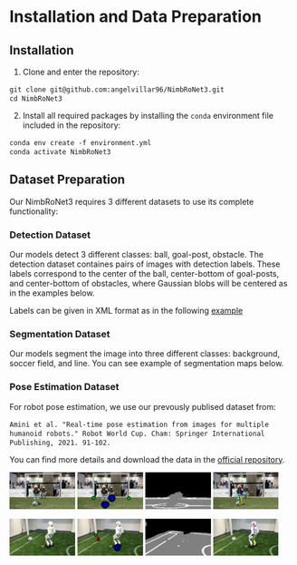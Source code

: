 # Installation and Data Preparation

## Installation

1. Clone and enter the repository:
```
git clone git@github.com:angelvillar96/NimbRoNet3.git
cd NimbRoNet3
```

2. Install all required packages by installing the ```conda``` environment file included in the repository:
```
conda env create -f environment.yml
conda activate NimbRoNet3
```



## Dataset Preparation

Our NimbRoNet3 requires 3 different datasets to use its complete functionality:


### Detection Dataset

Our models detect 3 different classes: ball, goal-post, obstacle.
The detection dataset containes pairs of images with detection labels.
These labels correspond to the center of the ball, center-bottom of goal-posts, and center-bottom of obstacles, where Gaussian blobs
will be centered as in the examples below.

Labels can be given in XML format as in the following [example](https://github.com/angelvillar96/NimbRoNet3/tree/master/resources/_example_xml.xml)



### Segmentation Dataset

Our models segment the image into three different classes: background, soccer field, and line.
You can see example of segmentation maps below.



### Pose Estimation Dataset

For robot pose estimation, we use our prevously publised dataset from:

```
Amini et al. "Real-time pose estimation from images for multiple humanoid robots." Robot World Cup. Cham: Springer International Publishing, 2021. 91-102.
```

You can find more details and download the data in the [official repository](https://github.com/AIS-Bonn/HumanoidRobotPoseEstimation/tree/main).



<p float="left">
    <img src="_example2_img.png" width="23%"/>
    <img src="_example2_det.png" width="23%"/>
    <img src="_example2_seg.png" width="23%"/>
    <img src="_example2_pose.png" width="23%"/>
</p>

<p float="left">
    <img src="_example_img.png" width="23%"/>
    <img src="_example_det.png" width="23%"/>
    <img src="_example_seg.png" width="23%"/>
    <img src="_example_pose.png" width="23%"/>
</p>


